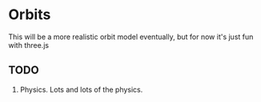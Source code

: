 # Orbits

This will be a more realistic orbit model eventually, but for now it's just fun with three.js

## TODO
1. Physics. Lots and lots of the physics.